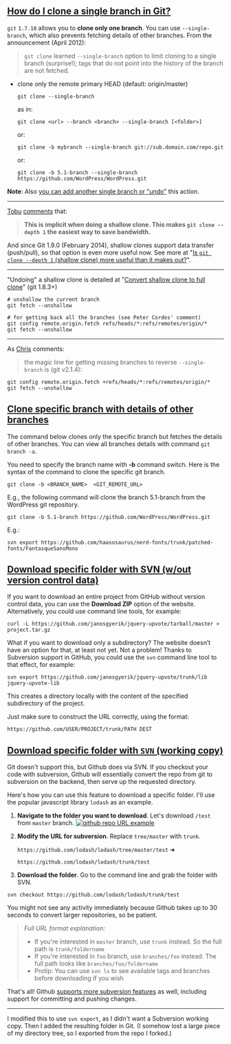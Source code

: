 ## [How do I clone a single branch in Git?](https://stackoverflow.com/questions/1778088/how-do-i-clone-a-single-branch-in-git)

`git` `1.7.10` allows you to **clone only one branch**. You can use `--single-branch`, which also prevents fetching details of other branches. From the announcement (April 2012):

> `git clone` learned `--single-branch` option to limit cloning to a single branch (surprise!); tags that do not point into the history of the branch are not fetched.

* clone only the remote primary HEAD (default: origin/master)

  ```
  git clone --single-branch
  ```

  as in:

  ```
  git clone <url> --branch <branch> --single-branch [<folder>]
  ```

  or:

  ```
  git clone -b mybranch --single-branch git://sub.domain.com/repo.git
  ```

  or:

  ```
  git clone -b 5.1-branch --single-branch https://github.com/WordPress/WordPress.git
  ```

**Note**: Also [you can add another single branch or "undo"](https://stackoverflow.com/questions/17714159/how-do-i-undo-a-single-branch-clone) this action.

---

[Tobu](https://stackoverflow.com/users/229753/tobu) [comments](https://stackoverflow.com/questions/1778088/how-to-clone-a-single-branch-in-git/9920956?noredirect=1#comment27508922_9920956) that:

> **This is implicit when doing a shallow clone.
>   This makes `git clone --depth 1` the easiest way to save bandwidth.**

And since Git 1.9.0 (February 2014), shallow clones support data transfer (push/pull), so that option is even more useful now.
 See more at "[Is `git clone --depth 1` (shallow clone) more useful than it makes out?](https://stackoverflow.com/a/21217267/6309)".

------

"Undoing" a shallow clone is detailed at "[Convert shallow clone to full clone](https://stackoverflow.com/a/17937889/6309)" (git 1.8.3+)

```
# unshallow the current branch
git fetch --unshallow

# for getting back all the branches (see Peter Cordes' comment)
git config remote.origin.fetch refs/heads/*:refs/remotes/origin/*
git fetch --unshallow
```

---

As [Chris](https://stackoverflow.com/users/1308967/chris) comments:

> the magic line for getting missing branches to reverse `--single-branch` is (git v2.1.4):

```
git config remote.origin.fetch +refs/heads/*:refs/remotes/origin/*
git fetch --unshallow  
```



## [Clone specific branch with details of other branches](https://tecadmin.net/clone-specific-git-branch/)

The command below clones only the specific branch but fetches the  details of other branches. You can view all branches details with  command `git branch -a`.

You need to specify the branch name with **-b** command switch. Here is the syntax of the command to clone the specific git branch.

```
git clone -b <BRANCH_NAME>  <GIT_REMOTE_URL>
```

E.g., the following command will clone the branch 5.1-branch from the WordPress git repository.

```
git clone -b 5.1-branch https://github.com/WordPress/WordPress.git
```

E.g.:

```
svn export https://github.com/haasosaurus/nerd-fonts/trunk/patched-fonts/FantasqueSansMono
```



## [Download specific folder with SVN (w/out version control data)](https://coderwall.com/p/o2fasg/how-to-download-a-project-subdirectory-from-github)

If you want to download an entire project from GitHub without version control data, you can use the **Download ZIP** option of the website. Alternatively, you could use command line tools, for example:

```
curl -L https://github.com/janosgyerik/jquery-upvote/tarball/master > project.tar.gz
```

What if you want to download only a subdirectory? The website doesn’t have an option for that, at least not yet. Not a problem! Thanks to  Subversion support in GitHub, you could use the `svn` command line tool to that effect, for example:

```
svn export https://github.com/janosgyerik/jquery-upvote/trunk/lib jquery-upvote-lib
```

This creates a directory locally with the content of the specified subdirectory of the project.

Just make sure to construct the URL correctly, using the format:

```
https://github.com/USER/PROJECT/trunk/PATH DEST
```



## [Download specific folder with `SVN` (working copy)](https://stackoverflow.com/questions/7106012/download-a-single-folder-or-directory-from-a-github-repo)

Git doesn't support this, but Github does via SVN. If you checkout  your code with subversion, Github will essentially convert the repo from git to subversion on the backend, then serve up the requested  directory.

Here's how you can use this feature to download a specific folder. I'll use the popular javascript library `lodash` as an example.

1. **Navigate to the folder you want to download**. Let's download `/test` from `master` branch. [![github repo URL example](https://i.stack.imgur.com/tgGVd.png)](https://i.stack.imgur.com/tgGVd.png)

2. **Modify the URL for subversion**. Replace `tree/master` with `trunk`.

   `https://github.com/lodash/lodash/tree/master/test` ➜

   `https://github.com/lodash/lodash/trunk/test`

3. **Download the folder**. Go to the command line and grab the folder with SVN. 

```
svn checkout https://github.com/lodash/lodash/trunk/test
```

You might not see any activity immediately because Github takes up to 30 seconds to convert larger repositories, so be patient.

> *Full URL format explanation:*
>
> - If you're interested in `master` branch, use `trunk` instead. So the full path is `trunk/foldername`
> - If you're interested in `foo` branch, use `branches/foo` instead. The  full path looks like `branches/foo/foldername`
> - Protip: You can use `svn ls` to see available tags and branches before downloading if you wish

That's all! Github [supports more subversion features](https://help.github.com/articles/support-for-subversion-clients/) as well, including support for committing and pushing changes.

---

I modified this to use `svn export`, as I didn't want a Subversion working copy. Then I added the resulting  folder in Git. (I somehow lost a large piece of my directory tree, so I  exported from the repo I forked.)